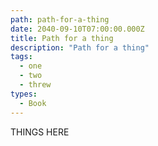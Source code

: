 ```yaml
---
path: path-for-a-thing
date: 2040-09-10T07:00:00.000Z
title: Path for a thing
description: "Path for a thing"
tags:
  - one
  - two
  - threw
types:
  - Book
---
```


THINGS HERE
